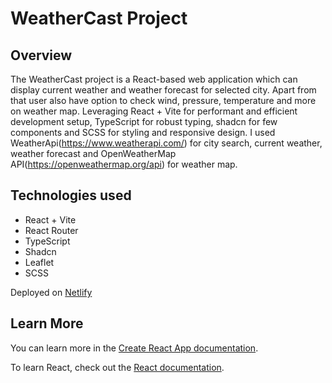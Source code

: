 # WeatherCast Project

## Overview

The WeatherCast project is a React-based web application which can display current weather and weather forecast for selected city. Apart from that user also have option to check wind, pressure, temperature and more on weather map. Leveraging React + Vite for performant and efficient development setup, TypeScript for robust typing, shadcn for few components and SCSS for styling and responsive design. I used WeatherApi(https://www.weatherapi.com/) for city search, current weather, weather forecast and OpenWeatherMap API(https://openweathermap.org/api) for weather map.

## Technologies used

- React + Vite
- React Router
- TypeScript
- Shadcn
- Leaflet
- SCSS

Deployed on [Netlify](https://dulcet-mousse-d680bd.netlify.app/)

## Learn More

You can learn more in the [Create React App documentation](https://facebook.github.io/create-react-app/docs/getting-started).

To learn React, check out the [React documentation](https://reactjs.org/).
